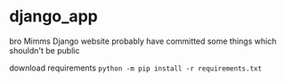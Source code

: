 # django_app
bro Mimms Django website
probably have committed some things which shouldn't be public 

download requirements `python -m pip install -r requirements.txt`

